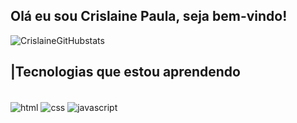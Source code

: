 ## Olá eu sou Crislaine Paula, seja bem-vindo!

![CrislaineGitHubstats](https://github-readme-stats.vercel.app/api?username=Crislaine&show_icons=true&theme=dracula)

## |Tecnologias que estou aprendendo
<div style="display: inline_block;"><br>
        <img align= "center" alt="html" src="https://img.shields.io/badge/HTML5-E34F26?style=for-the-badge&logo=html5&logoColor=white">
        <img align= "center" alt="css" src="https://img.shields.io/badge/CSS3-1572B6?style=for-the-badge&logo=css3&logoColor=white">
        <img align= "center" alt="javascript" src="https://img.shields.io/badge/JavaScript-323330?style=for-the-badge&logo=javascript&logoColor=F7DF1E">
    </div>


